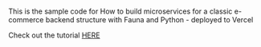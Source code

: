 #### 



This is the sample code for How to build microservices for a classic e-commerce backend structure with Fauna and Python - deployed to Vercel

Check out the tutorial [HERE](https://dev.to/amolo/how-to-build-microservices-with-fauna-python-flask-and-deploy-to-vercel-4k19)
 
